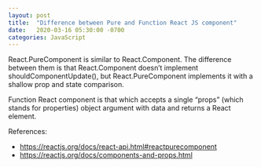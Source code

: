 ```yaml
---
layout: post
title:  "Difference between Pure and Function React JS component"
date:   2020-03-16 05:30:00 -0700
categories: JavaScript
---
```


React.PureComponent is similar to React.Component. The difference between them is that React.Component doesn’t implement shouldComponentUpdate(), but React.PureComponent implements it with a shallow prop and state comparison.

Function React component is that which accepts a single “props” (which stands for properties) object argument with data and returns a React element. 

References:
- https://reactjs.org/docs/react-api.html#reactpurecomponent
- https://reactjs.org/docs/components-and-props.html